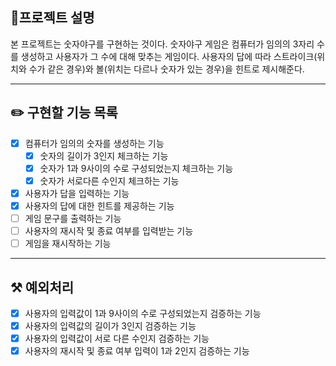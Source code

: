 ## 📕프로젝트 설명
본 프로젝트는 숫자야구를 구현하는 것이다. 숫자야구 게임은 컴퓨터가 임의의 3자리 수를 생성하고 사용자가 그 수에 대해 맞추는 게임이다.
사용자의 답에 따라 스트라이크(위치와 수가 같은 경우)와 볼(위치는 다르나 숫자가 있는 경우)을 힌트로 제시해준다.

--- 

## ✏️ 구현할 기능 목록
- [x] 컴퓨터가 임의의 숫자를 생성하는 기능
    - [x] 숫자의 길이가 3인지 체크하는 기능
    - [x] 숫자가 1과 9사이의 수로 구성되었는지 체크하는 기능
    - [x] 숫자가 서로다른 수인지 체크하는 기능
- [x] 사용자가 답을 입력하는 기능
- [x] 사용자의 답에 대한 힌트를 제공하는 기능
- [ ] 게임 문구를 출력하는 기능
- [ ] 사용자의 재시작 및 종료 여부를 입력받는 기능
- [ ] 게임을 재시작하는 기능

--- 

## ⚒️ 예외처리
- [x] 사용자의 입력값이 1과 9사이의 수로 구성되었는지 검증하는 기능
- [x] 사용자의 입력값의 길이가 3인지 검증하는 기능
- [x] 사용자의 입력값이 서로 다른 수인지 검증하는 기능
- [x] 사용자의 재시작 및 종료 여부 입력이 1과 2인지 검증하는 기능